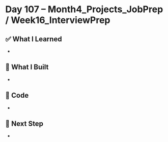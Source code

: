 # Day 107 – Month4_Projects_JobPrep / Week16_InterviewPrep

## ✅ What I Learned
- 

## 🔨 What I Built
- 

## 📂 Code
- 

## 🎯 Next Step
- 
